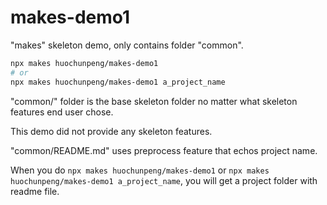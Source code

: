 # makes-demo1
"makes" skeleton demo, only contains folder "common".

```sh
npx makes huochunpeng/makes-demo1
# or
npx makes huochunpeng/makes-demo1 a_project_name
```

"common/" folder is the base skeleton folder no matter what skeleton features end user chose.

This demo did not provide any skeleton features.

"common/README.md" uses preprocess feature that echos project name.

When you do `npx makes huochunpeng/makes-demo1` or `npx makes huochunpeng/makes-demo1 a_project_name`, you will get a project folder with readme file.
